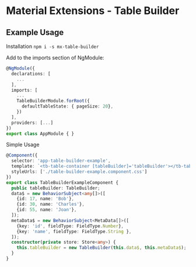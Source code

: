 # Material Extensions - Table Builder

## Example Usage

Installation `npm i -s mx-table-builder`

Add to the imports section of NgModule:

```ts
@NgModule({
  declarations: [
    ...
  ],
  imports: [
    ...
    TableBuilderModule.forRoot({
      defaultTableState: { pageSize: 20},
    })
  ],
  providers: [...]
})
export class AppModule { }
```

Simple Usage

```ts
@Component({
  selector: 'app-table-builder-example',
  template: `<tb-table-container [tableBuilder]='tableBuilder'></tb-table-container>`,
  styleUrls: ['./table-builder-example.component.css']
})
export class TableBuilderExampleComponent {
  public tableBuilder: TableBuilder;
  data$ = new BehaviorSubject<any[]>([
    {id: 17, name: 'Bob'},
    {id: 30, name: 'Charles'},
    {id: 55, name: 'Joan'},
  ]);
  metaData$ = new BehaviorSubject<MetaData[]>([
    {key: 'id', fieldType: FieldType.Number}, 
    {key: 'name', fieldType: FieldType.String },
  ]);
  constructor(private store: Store<any>) {
    this.tableBuilder = new TableBuilder(this.data$, this.metaData$);
  }
}
```
